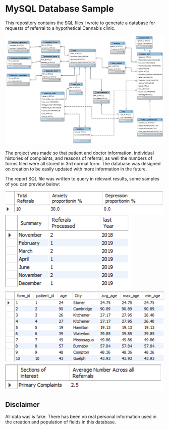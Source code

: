 <H1>MySQL Database Sample</H1>
<p>This repository contains the SQL files I wrote to generate a database for requests of referral to a hypothetical Cannabis clinic.</p>
<img src="EER_diagram3.png" width="1209">
<p>The project was made so that patient and doctor information, individual histories of complaints, and reasons of referral, as well the numbers of forms filed were all stored in 3rd normal form. The database was designed on creation to be easily updated with more information in the future.</p>
<p>The report SQL file was written to query in relevant results, some samples of you can preview below:</p>
<img src="Tbl1.PNG" width="576">
<img src="Tbl2.PNG" width="401">
<img src="Tbl3.PNG" width="651">
<img src="Tbl4.PNG" width="500">
<H2>Disclaimer</H2>
All data was is fake. There has been no real personal information used in the creation and population of fields in this database.
